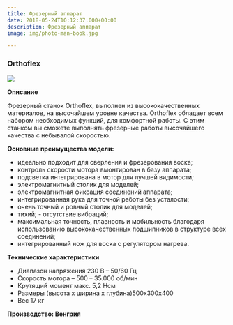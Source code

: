 ```yaml
---
title: Фрезерный аппарат
date: 2018-05-24T10:12:37.000+00:00
description: Фрезерный аппарат
image: img/photo-man-book.jpg

---
```

### Orthoflex

![](/uploads/orthoflex_frezernyy_zubotehnicheskiy_stanok_461-650x650.jpg)

**Описание**

Фрезерный станок Orthoflex, выполнен из высококачественных материалов, на высочайшем уровне качества. Оrthoflex обладает всем набором необходимых функций, для комфортной работы. С этим станком вы сможете выполнять фрезерные работы высочайшего качества с небывалой скоростью.

**Основные преимущества модели:**

* идеально подходит для сверления и фрезерования воска;
* контроль скорости мотора вмонтирован в базу аппарата;
* подсветка интегрирована в мотор для лучшей видимости;
* электромагнитный столик для моделей;
* электромагнитная фиксация соединений аппарата;
* интегрированная рука для точной работы без усталости;
* очень точный и ровный столик для моделей;
* тихий; - отсутствие вибраций;
* максимальная точность, плавность и мобильность благодаря использованию высококачественных подшипников в структуре всех соединений;
* интегрированный нож для воска с регулятором нагрева.

**Технические характеристики**

* Диапазон напряжения 230 В – 50/60 Гц
* Скорость мотора – 500 – 35.000 об/мин
* Крутящий момент макс. 5,2 Нсм
* Размеры (высота х ширина х глубина)500x300x400
* Вес 17 кг

**Производство: Венгрия**